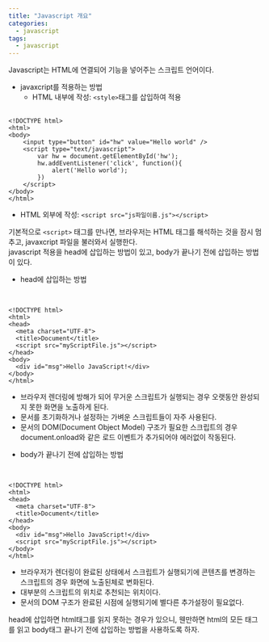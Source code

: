 ```yaml
---
title: "Javascript 개요"
categories:
  - javascript
tags:
  - javascript
---
```


Javascript는 HTML에 연결되어 기능을 넣어주는 스크립트 언어이다.  

- javaxcript를 적용하는 방법  
  + HTML 내부에 작성: `<style>`태그를 삽입하여 적용  
  <br>  
  
```
<!DOCTYPE html>
<html>
<body>
    <input type="button" id="hw" value="Hello world" />
    <script type="text/javascript">
        var hw = document.getElementById('hw');
        hw.addEventListener('click', function(){
            alert('Hello world');
        })
    </script>
</body>
</html>
```

  + HTML 외부에 작성: `<script src="js파일이름.js"></script>`  
  
기본적으로 `<script>` 태그를 만나면, 브라우저는 HTML 태그를 해석하는 것을 잠시 멈추고, javaxcript 파일을 불러와서 실행한다.  
javascript 적용을 head에 삽입하는 방법이 있고, body가 끝나기 전에 삽입하는 방법이 있다.  

- head에 삽입하는 방법  
<br>  

```
<!DOCTYPE html>
<html>
<head>
  <meta charset="UTF-8">
  <title>Document</title>
  <script src="myScriptFile.js"></script>
</head>
<body>
  <div id="msg">Hello JavaScript!</div>
</body>
</html>
```

  + 브라우저 렌더링에 방해가 되어 무거운 스크립트가 실행되는 경우 오랫동안 완성되지 못한 화면을 노출하게 된다.  
  + 문서를 초기화하거나 설정하는 가벼운 스크립트들이 자주 사용된다.  
  + 문서의 DOM(Document Object Model) 구조가 필요한 스크립트의 경우 document.onload와 같은 로드 이벤트가 추가되어야 에러없이 작동된다.  

- body가 끝나기 전에 삽입하는 방법  
<br>  

```
<!DOCTYPE html>
<html>
<head>
  <meta charset="UTF-8">
  <title>Document</title>
</head>
<body>
  <div id="msg">Hello JavaScript!</div>
  <script src="myScriptFile.js"></script>
</body>
</html>
```

  + 브라우저가 렌더링이 완료된 상태에서 스크립트가 실행되기에 콘텐츠를 변경하는 스크립트의 경우 화면에 노출된체로 변화된다.  
  + 대부분의 스크립트의 위치로 추천되는 위치이다.  
  + 문서의 DOM 구조가 완료된 시점에 실행되기에 별다른 추가설정이 필요없다.  


head에 삽입하면 html태그를 읽지 못하는 경우가 있으니, 웬만하면 html의 모든 태그를 읽고 body태그 끝나기 전에 삽입하는 방법을 사용하도록 하자.
